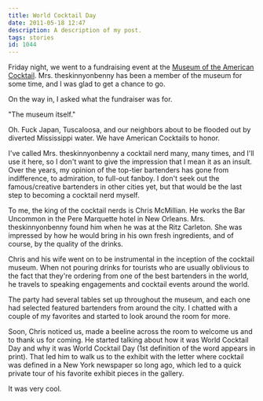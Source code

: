 ```yaml
---
title: World Cocktail Day
date: 2011-05-18 12:47
description: A description of my post.
tags: stories
id: 1044
---
```

Friday night, we went to a fundraising event at the <a href="http://www.museumoftheamericancocktail.org/" target="_blank">Museum of the American Cocktail</a>.  Mrs. theskinnyonbenny has been a member of the museum for some time, and I was glad to get a chance to go.

On the way in, I asked what the fundraiser was for.

"The museum itself."

Oh.  Fuck Japan, Tuscaloosa, and our neighbors about to be flooded out by diverted Mississippi water.  We have American Cocktails to honor.

I've called Mrs. theskinnyonbenny a cocktail nerd many, many times, and I'll use it here, so I don't want to give the impression that I mean it as an insult.  Over the years, my opinion of the top-tier bartenders has gone from indifference, to admiration, to full-out fanboy.  I don't seek out the famous/creative bartenders in other cities yet, but that would be the last step to becoming a cocktail nerd myself.

To me, the king of the cocktail nerds is Chris McMillian.  He works the Bar Uncommon in the Pere Marquette hotel in New Orleans.  Mrs. theskinnyonbenny found him when he was at the Ritz Carleton.  She was impressed by how he would bring in his own fresh ingredients, and of course, by the quality of the drinks.

Chris and his wife went on to be instrumental in the inception of the cocktail museum.  When not pouring drinks for tourists who are usually oblivious to the fact that they're ordering from one of the best bartenders in the world, he travels to speaking engagements and cocktail events around the world.

The party had several tables set up throughout the museum, and each one had selected featured bartenders from around the city.  I chatted with a couple of my favorites and started to look around the room for more.

Soon, Chris noticed us, made a beeline across the room to welcome us and to thank us for coming.  He started talking about how it was World Cocktail Day and why it was World Cocktail Day (1st definition of the word appears in print).  That led him to walk us to the exhibit with the letter where cocktail was defined in a New York newspaper so long ago, which led to a quick private tour of his favorite exhibit pieces in the gallery.

It was very cool.